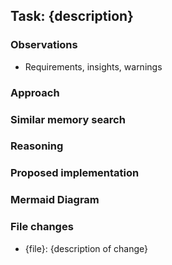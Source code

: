 ## Task: {description}
### Observations
- Requirements, insights, warnings
### Approach
### Similar memory search
### Reasoning
### Proposed implementation
### Mermaid Diagram
### File changes
- {file}: {description of change}